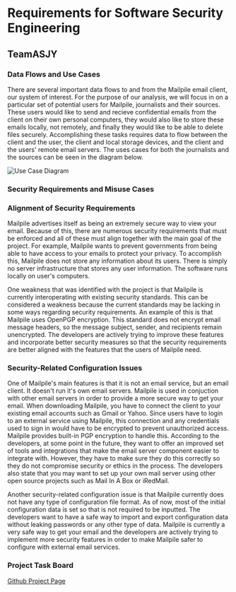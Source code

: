 # Requirements for Software Security Engineering
## TeamASJY

### Data Flows and Use Cases

There are several important data flows to and from the Mailpile email client, our system of interest. For the purpose of our analysis, we will focus in on a particular set of potential users for Mailpile, journalists and their sources. These users would like to send and recieve confidential emails from the client on their own personal computers, they would also like to store these emails locally, not remotely, and finally they would like to be able to delete files securely. Accomplishing these tasks requires data to flow between the client and the user, the client and local storage devices, and the client and the users' remote email servers. The uses cases for both the journalists and the sources can be seen in the diagram below.

![Use Case Diagram](https://i.imgur.com/oe9yyB9.png)

### Security Requirements and Misuse Cases

### Alignment of Security Requirements
Mailpile advertises itself as being an extremely secure way to view your email. Because of this, there are numerous security requirements that must be enforced and all of these must align together with the main goal of the project. For example, Mailpile wants to prevent governments from being able to have access to your emails to protect your privacy. To accomplish this, Mailpile does not store any information about its users. There is simply no server infrastructure that stores any user information. The software runs locally on user's computers.

One weakness that was identified with the project is that Mailpile is currently interoperating with existing security standards. This can be considered a weakness because the current standards may be lacking in some ways regarding security requirements. An example of this is that Mailpile uses OpenPGP encryption. This standard does not encrypt email message headers, so the message subject, sender, and recipients remain unencrypted. The developers are actively trying to improve these features and incorporate better security measures so that the security requirements are better aligned with the features that the users of Mailpile need.

### Security-Related Configuration Issues
One of Mailpile's main features is that it is not an email service, but an email client. It doesn't run it's own email servers. Mailpile is used in conjuction with other email servers in order to provide a more secure way to get your email. When downloading Mailpile, you have to connect the client to your existing email accounts such as Gmail or Yahoo. Since users have to login to an external service using Mailpile, this connection and any credentials used to sign in would have to be encrypted to prevent unauthorized access. Mailpile provides built-in PGP encryption to handle this. According to the developers, at some point in the future, they want to offer an improved set of tools and integrations that make the email server component easier to integrate with. However, they have to make sure they do this correctly so they do not compromise security or ethics in the process. The developers also state that you may want to set up your own mail server using other open source projects such as Mail In A Box or iRedMail. 

Another security-related configuration issue is that Mailpile currently does not have any type of configuration file format. As of now, most of the initial configuration data is set so that is not required to be inputted. The developers want to have a safe way to import and export configuration data without leaking passwords or any other type of data. Mailpile is currently a very safe way to get your email and the developers are actively trying to implement more security features in order to make Mailpile safer to configure with external email services.

### Project Task Board
[Github Project Page](https://github.com/SethRedwine/CSCI8420-TeamASJY/projects/2)
